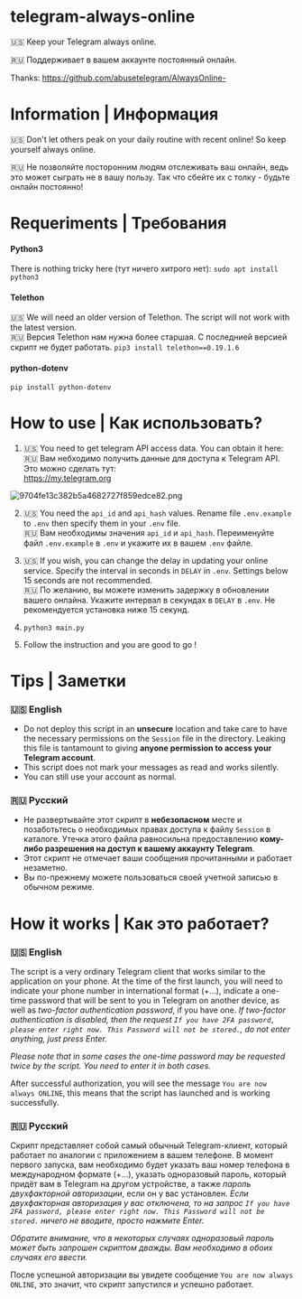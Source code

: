
# telegram-always-online

  

🇺🇸 Keep your Telegram always online.

🇷🇺 Поддерживает в вашем аккаунте постоянный онлайн.

Thanks: https://github.com/abusetelegram/AlwaysOnline-

  

# Information | Информация

🇺🇸 Don't let others peak on your daily routine with recent online! So keep yourself always online.

🇷🇺 Не позволяйте посторонним людям отслеживать ваш онлайн, ведь это может сыграть не в вашу пользу. Так что сбейте их с толку - будьте онлайн постоянно!

  

# Requeriments | Требования

  
#### Python3
There is nothing tricky here (тут ничего хитрого нет):
`sudo apt install python3`
#### Telethon
🇺🇸 We will need an older version of Telethon. The script will not work with the latest version.  
🇷🇺 Версия Telethon нам нужна более старшая. С последнией версией скрипт не будет работать.
`pip3 install telethon==0.19.1.6`
#### python-dotenv
`pip install python-dotenv `

  

# How to use | Как использовать?

  

 1. 🇺🇸 You need to get telegram API access data. You can obtain it here:  
    🇷🇺 Вам небходимо получить данные для доступа к Telegram API. Это можно сделать тут:  
    https://my.telegram.org  

![9704fe13c382b5a4682727f859edce82.png](https://imgtr.ee/images/2024/01/11/9704fe13c382b5a4682727f859edce82.png)

 2. 🇺🇸 You need the `api_id` and `api_hash` values. Rename file `.env.example` to `.env` then specify them in your `.env` file.  
 🇷🇺 Вам необходимы значения `api_id` и `api_hash`. Переименуйте файл `.env.example`  в `.env` и укажите их в вашем `.env` файле.

 3. 🇺🇸 If you wish, you can change the delay in updating your online service. Specify the interval in seconds in `DELAY` in `.env`. Settings below 15 seconds are not recommended.  
 🇷🇺 По желанию, вы можете изменить задержку в обновлении вашего онлайна. Укажите интервал в секундах в `DELAY` в `.env`. Не рекомендуется установка ниже 15 секунд.

 4.  `python3 main.py`

 5. Follow the instruction and you are good to go !

  

# Tips | Заметки

### 🇺🇸 English
- Do not deploy this script in an **unsecure** location and take care to have the necessary permissions on the `Session` file in the directory. Leaking this file is tantamount to giving **anyone permission to access your Telegram account**.
- This script does not mark your messages as read and works silently.
- You can still use your account as normal.

### 🇷🇺 Русский
 - Не развертывайте этот скрипт в **небезопасном** месте и позаботьтесь о необходимых правах доступа к файлу `Session` в каталоге. Утечка этого файла  равносильна предоставлению **кому-либо разрешения на доступ к вашему аккаунту Telegram**.
 - Этот скрипт не отмечает ваши сообщения прочитанными и работает незаметно.
- Вы по-прежнему можете пользоваться своей учетной записью в обычном режиме.


  

# How it works | Как это работает?
### 🇺🇸 English
The script is a very ordinary Telegram client that works similar to the application on your phone.
At the time of the first launch, you will need to indicate your phone number in international format (+...), indicate a one-time password that will be sent to you in Telegram on another device, as well as *two-factor authentication password*, if you have one. *If two-factor authentication is disabled, then the request `If you have 2FA password, please enter right now. This Password will not be stored.`, do not enter anything, just press Enter.*

*Please note that in some cases the one-time password may be requested twice by the script. You need to enter it in both cases.*

After successful authorization, you will see the message `You are now always ONLINE`, this means that the script has launched and is working successfully.

### 🇷🇺 Русский
Скрипт представляет собой самый обычный Telegram-клиент, который работает по аналогии с приложением в вашем телефоне.
В момент первого запуска, вам необходимо будет указать ваш номер телефона в международном формате (+...), указать одноразовый пароль, который придёт вам в Telegram на другом устройстве, а также *пароль двухфакторной авторизации*, если он у вас установлен. *Если двухфакторная авторизация у вас отключена, то на запрос `If you have 2FA password, please enter right now. This Password will not be stored.` ничего не вводите, просто нажмите Enter.*

*Обратите внимание, что в некоторых случаях одноразовый пароль может быть запрошен скриптом дважды. Вам необходимо в обоих случаях его ввести.*

После успешной авторизации вы увидете сообщение `You are now always ONLINE`, это значит, что скрипт запустился и успешно работает.